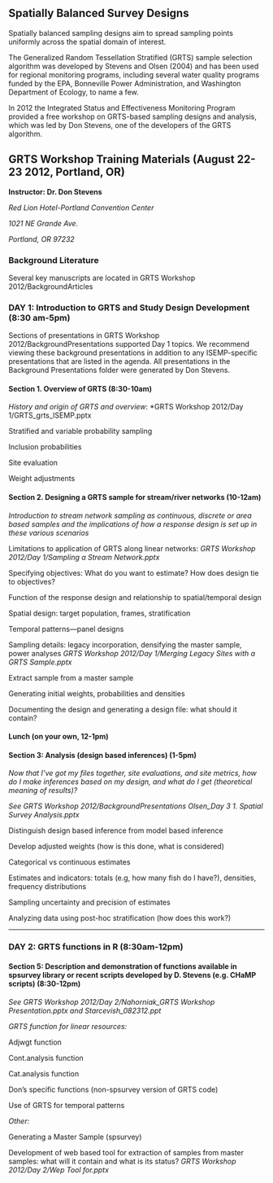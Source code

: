 ## Spatially Balanced Survey Designs



Spatially balanced sampling designs aim to spread sampling points uniformly across the spatial domain of interest.  

The Generalized Random Tessellation Stratified (GRTS) sample selection algorithm was developed by Stevens and Olsen (2004) and has been used for regional monitoring programs, including several water quality programs funded by the EPA, Bonneville Power Administration, and Washington Department of Ecology, to name a few.

In 2012 the Integrated Status and Effectiveness Monitoring Program provided a free workshop on GRTS-based sampling designs and analysis, which was led by Don Stevens, one of the developers of the GRTS algorithm. 



## GRTS Workshop Training Materials (August 22-23  2012, Portland, OR)

 **Instructor: Dr. Don Stevens**

 

*Red Lion Hotel-Portland Convention Center*

*1021 NE Grande Ave.*

*Portland, OR 97232*

### Background Literature
Several key manuscripts are located in GRTS Workshop 2012/BackgroundArticles

### DAY 1:  Introduction to GRTS and Study Design Development  (8:30 am-5pm)
Sections of presentations in GRTS Workshop 2012/BackgroundPresentations supported Day 1 topics. We recommend viewing these background presentations in addition to any ISEMP-specific presentations that are listed in the agenda. All presentations in the Background Presentations folder were generated by Don Stevens.


#### Section 1.  Overview of GRTS (8:30-10am)


*History and origin of GRTS and overview*:  *GRTS Workshop 2012/Day 1/GRTS_grts_ISEMP.pptx

Stratified and variable probability sampling

Inclusion probabilities

Site evaluation

Weight adjustments

 

#### Section 2.  Designing a GRTS sample for stream/river networks (10-12am)

*Introduction to stream network sampling as continuous, discrete or area based samples and the implications of how a response design is set up in these various scenarios* 

Limitations to application of GRTS along linear networks: *GRTS Workshop 2012/Day 1/Sampling a Stream Network.pptx* 

Specifying objectives: What do you want to estimate?  How does design tie to objectives?

Function of the response design and relationship to spatial/temporal design

Spatial design: target population, frames, stratification

Temporal patterns—panel designs

Sampling details: legacy incorporation, densifying the master sample, power analyses *GRTS Workshop 2012/Day 1/Merging Legacy Sites with a GRTS Sample.pptx*

Extract sample from a master sample

Generating initial weights, probabilities and densities

Documenting the design and generating a design file: what should it contain?

 

#### Lunch (on your own, 12-1pm)



#### Section 3:  Analysis (design based inferences)  (1-5pm)

 *Now that I’ve got my files together, site evaluations, and site metrics, how do I make inferences based on my design, and what do I get (theoretical meaning of results)?*

*See GRTS Workshop 2012/BackgroundPresentations Olsen_Day 3 1. Spatial Survey Analysis.pptx*

Distinguish design based inference from model based inference

Develop adjusted weights (how is this done, what is considered)

Categorical vs continuous estimates

Estimates and indicators: totals (e.g, how many fish do I have?), densities, frequency distributions

Sampling uncertainty and precision of estimates

Analyzing data using post-hoc stratification (how does this work?)

 -------------------------------------------------------------------------------------------------------

### DAY 2:  GRTS functions in R (8:30am-12pm)

 

#### Section 5:  Description and demonstration of functions available in spsurvey library or recent scripts developed by D. Stevens (e.g. CHaMP scripts)  (8:30-12pm)

*See GRTS Workshop 2012/Day 2/Nahorniak_GRTS Workshop Presentation.pptx and Starcevish_082312.ppt*

*GRTS function for linear resources:*

Adjwgt function

Cont.analysis function

Cat.analysis function

Don’s specific functions (non-spsurvey version of GRTS code)

Use of GRTS for temporal patterns 

 

*Other:*

Generating a Master Sample (spsurvey)

 

Development of web based tool for extraction of samples from master samples: what will it contain and what is its status? *GRTS Workshop 2012/Day 2/Wep Tool for.pptx*


 
